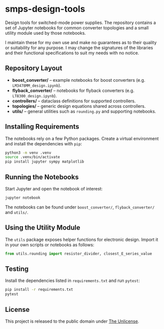 # smps-design-tools

Design tools for switched-mode power supplies.  The repository contains a set of
Jupyter notebooks for common converter topologies and a small utility module
used by those notebooks.

I maintain these for my own use and make no guarantees as to their quality or
suitability for any purpose.  I may change the signatures of the libraries 
and their functional specifications to suit my needs with no notice.

## Repository Layout

- **boost_converter/** – example notebooks for boost converters (e.g. `LM3478MM_design.ipynb`).
- **flyback_converter/** – notebooks for flyback converters (e.g. `LT8300_design.ipynb`).
- **controllers/** – dataclass definitions for supported controllers.
- **topologies/** – generic design equations shared across controllers.
- **utils/** – general utilities such as `rounding.py` and supporting notebooks.

## Installing Requirements

The notebooks rely on a few Python packages.  Create a virtual environment and
install the dependencies with `pip`:

```bash
python3 -m venv .venv
source .venv/bin/activate
pip install jupyter sympy matplotlib
```

## Running the Notebooks

Start Jupyter and open the notebook of interest:

```bash
jupyter notebook
```

The notebooks can be found under `boost_converter/`, `flyback_converter/` and
`utils/`.

## Using the Utility Module

The `utils` package exposes helper functions for electronic design.  Import it
in your own scripts or notebooks as follows:

```python
from utils.rounding import resistor_divider, closest_E_series_value
```

## Testing

Install the dependencies listed in `requirements.txt` and run `pytest`:

```bash
pip install -r requirements.txt
pytest
```

## License

This project is released to the public domain under [The Unlicense](LICENSE).
